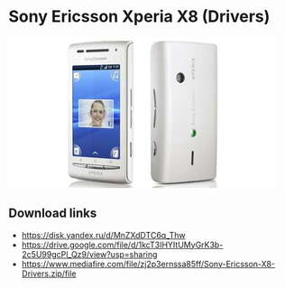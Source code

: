 # Sony Ericsson Xperia X8 (Drivers)
![Sony Ericsson Xperia X8](Phone.jpg)

## Download links
* https://disk.yandex.ru/d/MnZXdDTC6q_Thw
* https://drive.google.com/file/d/1kcT3IHYItUMyGrK3b-2c5U99gcPl_Qz9/view?usp=sharing
* https://www.mediafire.com/file/zj2p3ernssa85ff/Sony-Ericsson-X8-Drivers.zip/file